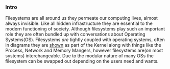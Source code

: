 ### <a name="intro">Intro</a>
Filesystems are all around us they permeate our computing lives, almost always invisible. Like all hidden infrastructure they are essential to the modern functioning of society. Although filesystems play such an important role they are often bundled up with conversations about Operating Systems(OS). Filesystems *are* tightly coupled with operating systems, often in diagrams they are [shown](http://www.tldp.org/LDP/sag/html/overview-kernel.png) as part of the Kernel along with things like the Process, Network and Memory Mangers, however filesystems are(on most systems) interchangeable. Due to the modular nature of many OSs the filesystem can be swapped out depending on the users need and wants. 